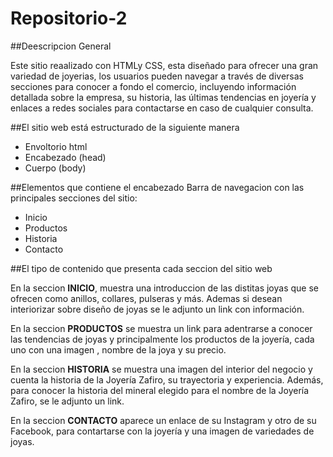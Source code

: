 # Repositorio-2

##Deescripcion General

Este sitio reaalizado con HTMLy CSS, esta diseñado para ofrecer una gran variedad de joyerias, los usuarios pueden navegar a través de diversas secciones para conocer a fondo el comercio, incluyendo información detallada sobre la empresa, su historia, las últimas tendencias en joyería y enlaces a redes sociales para contactarse en caso de cualquier consulta.

##El sitio web está estructurado de la siguiente manera
- Envoltorio html
- Encabezado (head)
- Cuerpo (body)
  
##Elementos que contiene el encabezado
Barra de navegacion con las principales secciones del sitio: 
- Inicio
- Productos
- Historia
- Contacto
  
##El tipo de contenido que presenta cada seccion del sitio web

En la seccion **INICIO**, muestra una introduccion de las distitas joyas que se ofrecen como anillos, collares, pulseras y más. Ademas si desean interiorizar sobre diseño de joyas se le adjunto un link con información. 

En la seccion **PRODUCTOS** se muestra un link para adentrarse a conocer las tendencias de joyas y principalmente los productos de la joyería, cada uno con una imagen , nombre de la joya y su precio.

En la seccion **HISTORIA** se muestra una imagen del interior del negocio y cuenta la historia de la Joyería Zafiro, su trayectoria y experiencia. Además, para conocer la historia del mineral elegido para el nombre de la Joyería Zafiro, se le adjunto un link.

En la seccion **CONTACTO** aparece un enlace de su Instagram y otro de su Facebook, para contartarse con la joyería y una imagen de variedades de joyas.


